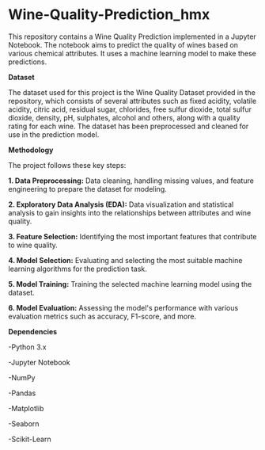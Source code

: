 # Wine-Quality-Prediction_hmx

This repository contains a Wine Quality Prediction implemented in a Jupyter Notebook. The notebook aims to predict the quality of wines based on various chemical attributes. It uses a machine learning model to make these predictions.


**Dataset**

The dataset used for this project is the Wine Quality Dataset provided in the repository, which consists of several attributes such as fixed acidity,	volatile acidity,	citric acid,	residual sugar,	chlorides,	free sulfur dioxide,	total sulfur dioxide,	density,	pH,	sulphates,	alcohol and others, along with a quality rating for each wine. The dataset has been preprocessed and cleaned for use in the prediction model.

**Methodology**

The project follows these key steps:

**1. Data Preprocessing:** Data cleaning, handling missing values, and feature engineering to prepare the dataset for modeling.

**2. Exploratory Data Analysis (EDA):** Data visualization and statistical analysis to gain insights into the relationships between attributes and wine quality.

**3. Feature Selection:** Identifying the most important features that contribute to wine quality.

**4. Model Selection:** Evaluating and selecting the most suitable machine learning algorithms for the prediction task.

**5. Model Training:** Training the selected machine learning model using the dataset.

**6. Model Evaluation:** Assessing the model's performance with various evaluation metrics such as accuracy, F1-score, and more.


**Dependencies**

-Python 3.x

-Jupyter Notebook

-NumPy

-Pandas

-Matplotlib

-Seaborn

-Scikit-Learn

